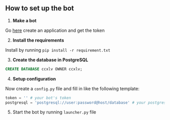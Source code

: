 
## How to set up the bot
1. **Make a bot**

Go [here](https://discord.com/developers/applications) create an application and get the token

2. **Install the requirements**

Install by running `pip install -r requirement.txt`

3. **Create the database in PostgreSQL**

```sql
CREATE DATABASE ccxlv OWNER ccxlv;
```

4. **Setup configuration**

Now create a `config.py` file and fill in like the following template:

```py
token = '' # your bot's token
postgresql = 'postgresql://user:password@host/database' # your postgresql info
```

5. Start the bot by running `launcher.py` file

